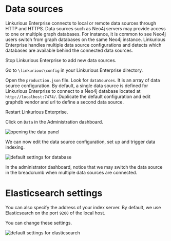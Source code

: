 # Data sources

Linkurious Enterprise connects to local or remote data sources through HTTP and HTTPS. Data sources such as Neo4j servers may provide access to one or multiple graph databases. For instance, it is common to see Neo4j users switch from graph databases on the same Neo4j instance. Linkurious Enterprise handles multiple data source configurations and detects which databases are available behind the connected data sources.

Stop Linkurious Enterprise to add new data sources.

Go to  ```\linkurious\config``` in your Linkurious Enterprise directory.

Open the ```production.json``` file. Look for ```dataSources```. It is an array of data source configuration. By default, a single data source is defined for Linkurious Enterprise to connect to a Neo4j database located at ```http://localhost:7474/```. Duplicate the default configuration and edit graphdb vendor and url to define a second data source.

Restart Linkurious Enterprise.

Click on ```Data``` in the Administration dashboard.

![opening the data panel](https://dl.dropboxusercontent.com/s/ldthwja6l1qysm6/104.png?dl=0)

We can now edit the data source configuration, set up and trigger data indexing.

![default settings for database](https://dl.dropboxusercontent.com/s/6cnhxqjolt407jf/105.png?dl=0)

In the administrator dashboard, notice that we may switch the data source in the breadcrumb when multiple data sources are connected.

# Elasticsearch settings

You can also specify the address of your index server. By default, we use Elasticsearch on the port ```9200``` of the local host.

You can change these settings.

![default settings for elasticsearch](https://dl.dropboxusercontent.com/s/6cnhxqjolt407jf/105.png?dl=0)
